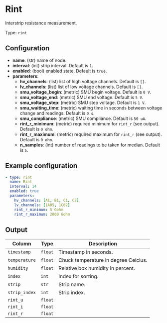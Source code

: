 # Rint

Interstrip resistance measurement.

Type: `rint`

## Configuration

- **name**: (str) name of node.
- **interval**: (int) strip interval. Default is `1`.
- **enabled**: (bool) enabled state. Default is `true`.
- **parameters**:
    - **hv_channels**: (list) list of high voltage channels. Default is `[]`.
    - **lv_channels**: (list) list of low voltage channels. Default is `[]`.
    - **smu_voltage_begin**: (metric) SMU begin voltage. Default is `0 V`.
    - **smu_voltage_end**: (metric) SMU end voltage. Default is `5 V`.
    - **smu_voltage_step**: (metric) SMU step voltage. Default is `1 V`.
    - **smu_waiting_time**: (metric) waiting time in seconds between voltage change and readings. Default is `0 s`.
    - **smu_compliance**: (metric) SMU compliance. Default is `50 uA`.
    - **rint_r_minimum**: (metric) required minimum for `rint_r` (see output). Default is `0 ohm`.
    - **rint_r_maximum**: (metric) required maximum for `rint_r` (see output). Default is `0 ohm`.
    - **n_samples**: (int) number of readings to be taken for median. Default is `5`.

## Example configuration

```yaml
- type: rint
  name: Rint
  interval: 14
  enabled: true
  parameters:
    hv_channels: [A1, B1, C1, C2]
    lv_channels: [1A05, 1C02]
    rint_r_minimum: 5 Gohm
    rint_r_maximum: 2000 Gohm
```

## Output

| Column                    | Type    | Description |
|---------------------------|---------|-------------|
|`timestamp`                |`float`  |Timestamp in seconds. |
|`temperature`              |`float`  |Chuck temperature in degree Celcius. |
|`humidity`                 |`float`  |Relative box humidity in percent. |
|`index`                    |`int`    |Index for sorting. |
|`strip`                    |`str`    |Strip name. |
|`strip_index`              |`int`    |Strip index. |
|`rint_u`                   |`float`  | |
|`rint_i`                   |`float`  | |
|`rint_r`                   |`float`  | |
